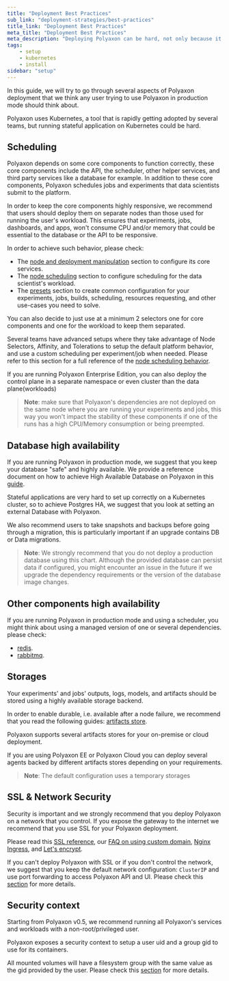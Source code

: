 ```yaml
---
title: "Deployment Best Practices"
sub_link: "deployment-strategies/best-practices"
title_link: "Deployment Best Practices"
meta_title: "Deployment Best Practices"
meta_description: "Deploying Polyaxon can be hard, not only because it requires using Kubernetes a tool that is hard to manage and maintain, but also because it is a stateful application. In this guide, we will try to go through several aspects of Polyaxon deployment that we think any user trying to use Polyaxon in production mode should think about."
tags:
    - setup
    - kubernetes
    - install
sidebar: "setup"
---
```


In this guide, we will try to go through several aspects of Polyaxon deployment that we think any user trying to use Polyaxon in production mode should think about.

Polyaxon uses Kubernetes, a tool that is rapidly getting adopted by several teams, but running stateful application on Kubernetes could be hard.

## Scheduling

Polyaxon depends on some core components to function correctly, these core components include the API, the scheduler, other helper services,
and third party services like a database for example. In addition to these core components, Polyaxon schedules jobs and experiments that data scientists submit to the platform.

In order to keep the core components highly responsive, we recommend that users should deploy them on separate nodes than those used for running the user's workload.
This ensures that experiments, jobs, dashboards, and apps, won't consume CPU and/or memory that could be essential to the database or the API to be responsive.

In order to achieve such behavior, please check:
 * The [node and deployment manipulation](/docs/setup/platform/common-reference/#node-and-deployment-manipulation/) section to configure its core services.
 * The [node scheduling](/docs/core/scheduling-strategies/node-scheduling/) section to configure scheduling for the data scientist's workload.
 * The [presets](/docs/core/scheduling-strategies/presets/) section to create common configuration for your experiments, jobs, builds, scheduling, resources requesting, and other use-cases you need to solve.

You can also decide to just use at a minimum 2 selectors one for core components and one for the workload to keep them separated.

Several teams have advanced setups where they take advantage of Node Selectors, Affinity, and Tolerations to setup the default platform behavior,
and use a custom scheduling per experiment/job when needed. Please refer to this section for a full reference of the [node scheduling behavior](/configuration/custom-node-scheduling/).

If you are running Polyaxon Enterprise Edition, you can also deploy the control plane in a separate namespace or even cluster than the data plane(workloads)

> **Note**: make sure that Polyaxon's dependencies are not deployed on the same node where you are running your experiments and jobs,
this way you won't impact the stability of these components if one of the runs has a high CPU/Memory consumption or being preempted.

## Database high availability

If you are running Polyaxon in production mode, we suggest that you keep your database "safe" and highly available.
We provide a reference document on how to achieve High Available Database on Polyaxon in this [guide](/docs/setup/platform/postgresql-ha/).

Stateful applications are very hard to set up correctly on a Kubernetes cluster, so to achieve Postgres HA, we suggest that you look at setting an external Database with Polyaxon.

We also recommend users to take snapshots and backups before going through a migration, this is particularly important if an upgrade contains DB or Data migrations.

> **Note**: We strongly recommend that you do not deploy a production database using this chart. Although the provided database can persist data if configured, 
 you might encounter an issue in the future if we upgrade the dependency requirements or the version of the database image changes.

## Other components high availability

If you are running Polyaxon in production mode and using a scheduler, you might think about using a managed version of one or several dependencies. please check:

 * [redis](/docs/setup/platform/redis-ha/).
 * [rabbitmq](/docs/setup/platform/rabbitmq-ha/).

## Storages

Your experiments' and jobs' outputs, logs, models, and artifacts should be stored using a highly available storage backend.

In order to enable durable, i.e. available after a node failure, we recommend that you read the following guides: [artifacts store](/docs/setup/connections/artifacts/).

Polyaxon supports several artifacts stores for your on-premise or cloud deployment.

If you are using Polyaxon EE or Polyaxon Cloud you can deploy several agents backed by different artifacts stores depending on your requirements.

> **Note**: The default configuration uses a temporary storages

## SSL & Network Security

Security is important and we strongly recommend that you deploy Polyaxon on a network that you control.
If you expose the gateway to the internet we recommend that you use SSL for your Polyaxon deployment.

Please read this [SSL reference](/configuration/ssl/),
our [FAQ on using custom domain](/faq/use-custom-domain/),
[Nginx Ingress](/integrations/nginx/),
and [Let's encrypt](/integrations/letsencrypt/).

If you can't deploy Polyaxon with SSL or if you don't control the network,
we suggest that you keep the default network configuration: `ClusterIP` and use port forwarding to access Polyaxon API and UI.
Please check this [section](/docs/setup/platform/#port-forward) for more details.

## Security context

Starting from Polyaxon v0.5, we recommend running all Polyaxon's services and workloads with a non-root/privileged user.

Polyaxon exposes a security context to setup a user uid and a group gid to use for its containers.

All mounted volumes will have a filesystem group with the same value as the gid provided by the user.
Please check this [section](/docs/setup/platform/common-reference/#security-context) for more details.
